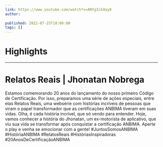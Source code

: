 ```yaml
---
link: https://www.youtube.com/watch?v=ANYgIsS4ay8
author: 
   
published: 2022-07-25T18:06:00
tags: []
---
```

# Highlights


---
# Relatos Reais | Jhonatan Nobrega
Estamos comemorando 20 anos do lançamento do nosso primeiro Código de Certificação. Por isso, preparamos uma série de ações especiais, entre elas Relatos Reais, uma websérie com histórias incríveis de pessoas que viram o papel transformador que as certificações ANBIMA tiveram em suas vidas. Olha, é cada história incrível, que só vendo para entender. Hoje, vamos conhecer a história do Jhonatan, um ex-motorista de aplicativo, que viu sua vida se transformar após conquistar a certificação ANBIMA. Aperte o play e venha se emocionar com a gente! #JuntosSomosANBIMA #HistóriaANBIMA #RelatosReais #HistóriasInspiradoras #20AnosDeCertificaçãoANBIMA